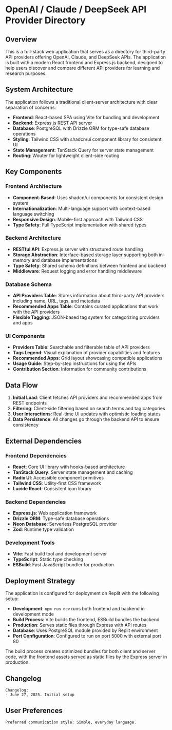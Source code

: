 # OpenAI / Claude / DeepSeek API Provider Directory

## Overview

This is a full-stack web application that serves as a directory for third-party API providers offering OpenAI, Claude, and DeepSeek APIs. The application is built with a modern React frontend and Express.js backend, designed to help users discover and compare different API providers for learning and research purposes.

## System Architecture

The application follows a traditional client-server architecture with clear separation of concerns:

- **Frontend**: React-based SPA using Vite for bundling and development
- **Backend**: Express.js REST API server
- **Database**: PostgreSQL with Drizzle ORM for type-safe database operations
- **Styling**: Tailwind CSS with shadcn/ui component library for consistent UI
- **State Management**: TanStack Query for server state management
- **Routing**: Wouter for lightweight client-side routing

## Key Components

### Frontend Architecture
- **Component-Based**: Uses shadcn/ui components for consistent design system
- **Internationalization**: Multi-language support with context-based language switching
- **Responsive Design**: Mobile-first approach with Tailwind CSS
- **Type Safety**: Full TypeScript implementation with shared types

### Backend Architecture
- **RESTful API**: Express.js server with structured route handling
- **Storage Abstraction**: Interface-based storage layer supporting both in-memory and database implementations
- **Type Safety**: Shared schema definitions between frontend and backend
- **Middleware**: Request logging and error handling middleware

### Database Schema
- **API Providers Table**: Stores information about third-party API providers including name, URL, tags, and metadata
- **Recommended Apps Table**: Contains curated applications that work with the API providers
- **Flexible Tagging**: JSON-based tag system for categorizing providers and apps

### UI Components
- **Providers Table**: Searchable and filterable table of API providers
- **Tags Legend**: Visual explanation of provider capabilities and features
- **Recommended Apps**: Grid layout showcasing compatible applications
- **Usage Guide**: Step-by-step instructions for using the APIs
- **Contribution Section**: Information for community contributions

## Data Flow

1. **Initial Load**: Client fetches API providers and recommended apps from REST endpoints
2. **Filtering**: Client-side filtering based on search terms and tag categories
3. **User Interactions**: Real-time UI updates with optimistic loading states
4. **Data Persistence**: All changes go through the backend API to ensure consistency

## External Dependencies

### Frontend Dependencies
- **React**: Core UI library with hooks-based architecture
- **TanStack Query**: Server state management and caching
- **Radix UI**: Accessible component primitives
- **Tailwind CSS**: Utility-first CSS framework
- **Lucide React**: Consistent icon library

### Backend Dependencies
- **Express.js**: Web application framework
- **Drizzle ORM**: Type-safe database operations
- **Neon Database**: Serverless PostgreSQL provider
- **Zod**: Runtime type validation

### Development Tools
- **Vite**: Fast build tool and development server
- **TypeScript**: Static type checking
- **ESBuild**: Fast JavaScript bundler for production

## Deployment Strategy

The application is configured for deployment on Replit with the following setup:

- **Development**: `npm run dev` runs both frontend and backend in development mode
- **Build Process**: Vite builds the frontend, ESBuild bundles the backend
- **Production**: Serves static files through Express with API routes
- **Database**: Uses PostgreSQL module provided by Replit environment
- **Port Configuration**: Configured to run on port 5000 with external port 80

The build process creates optimized bundles for both client and server code, with the frontend assets served as static files by the Express server in production.

## Changelog

```
Changelog:
- June 27, 2025. Initial setup
```

## User Preferences

```
Preferred communication style: Simple, everyday language.
```
